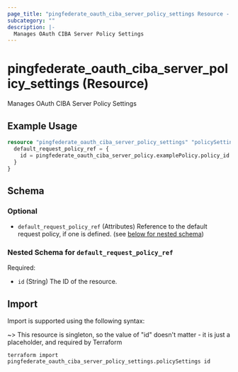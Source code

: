 ```yaml
---
page_title: "pingfederate_oauth_ciba_server_policy_settings Resource - terraform-provider-pingfederate"
subcategory: ""
description: |-
  Manages OAuth CIBA Server Policy Settings
---
```


# pingfederate_oauth_ciba_server_policy_settings (Resource)

Manages OAuth CIBA Server Policy Settings

## Example Usage

```terraform
resource "pingfederate_oauth_ciba_server_policy_settings" "policySettings" {
  default_request_policy_ref = {
    id = pingfederate_oauth_ciba_server_policy.examplePolicy.policy_id
  }
}
```

<!-- schema generated by tfplugindocs -->
## Schema

### Optional

- `default_request_policy_ref` (Attributes) Reference to the default request policy, if one is defined. (see [below for nested schema](#nestedatt--default_request_policy_ref))

<a id="nestedatt--default_request_policy_ref"></a>
### Nested Schema for `default_request_policy_ref`

Required:

- `id` (String) The ID of the resource.

## Import

Import is supported using the following syntax:

~> This resource is singleton, so the value of "id" doesn't matter - it is just a placeholder, and required by Terraform

```shell
terraform import pingfederate_oauth_ciba_server_policy_settings.policySettings id
```